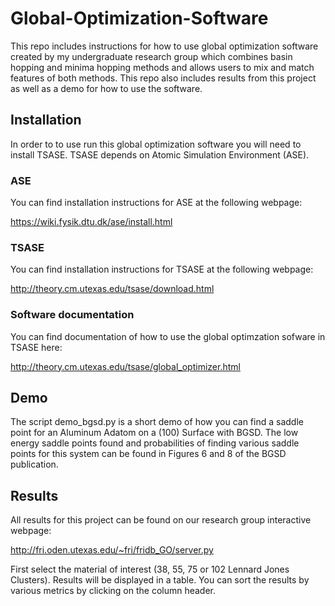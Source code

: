 # Global-Optimization-Software
This repo includes instructions for how to use global optimization software created by my undergraduate research group which combines basin hopping and minima hopping methods and allows users to mix and match features of both methods.  This repo also includes results from this project as well as a demo for how to use the software.

## Installation 

In order to to use run this global optimization software you will need to install TSASE.  TSASE depends on Atomic Simulation Environment (ASE). 

### ASE

You can find installation instructions for ASE at the following webpage: 

https://wiki.fysik.dtu.dk/ase/install.html

### TSASE 

You can find installation instructions for TSASE at the following webpage:

http://theory.cm.utexas.edu/tsase/download.html

### Software documentation

You can find documentation of how to use the global optimzation sofware in TSASE here:

http://theory.cm.utexas.edu/tsase/global_optimizer.html


## Demo  

The script demo_bgsd.py is a short demo of how you can find a saddle point for an Aluminum Adatom on a (100) Surface with BGSD.  The low energy saddle points found and probabilities of finding various saddle points for this system can be found in Figures 6 and 8 of the BGSD publication. 

## Results

All results for this project can be found on our research group interactive webpage: 

http://fri.oden.utexas.edu/~fri/fridb_GO/server.py

First select the material of interest (38, 55, 75 or 102 Lennard Jones Clusters).  Results will be displayed in a table.  You can sort the results by various metrics by clicking on the column header.

